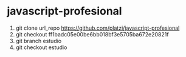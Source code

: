 # javascript-profesional

1. git clone url_repo https://github.com/platzi/javascript-profesional
2. git checkout ff1badc05e00be6bb018bf3e5705ba672e20821f
3. git branch estudio
4. git checkout estudio 
